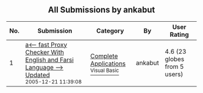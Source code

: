 ﻿<div align="center">

## All Submissions by ankabut

</div>

No.  | Submission | Category | By   | User Rating
---- | ---------- | -------- | ---- | -----------
1 | [a&lt;\-\- fast  Proxy Checker With English and  Farsi Language  \-\-&gt; Updated<br /><sup>2005-12-21 11:39:08</sup>](https://github.com/Planet-Source-Code/ankabut-a-lt-fast-proxy-checker-with-english-and-farsi-language-gt-updated__1-63583) | [Complete Applications<br /><sup>Visual Basic</sup>](../ByCategory/complete-applications__1-27.md) | ankabut | 4.6 (23 globes from 5 users)
